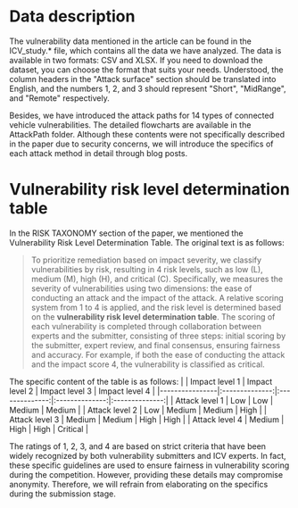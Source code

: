 # Data description

The vulnerability data mentioned in the article can be found in the ICV_study.* file, which contains all the data we have analyzed. The data is available in two formats: CSV and XLSX. If you need to download the dataset, you can choose the format that suits your needs. Understood, the column headers in the "Attack surface" section should be translated into English, and the numbers 1, 2, and 3 should represent "Short", "MidRange", and "Remote" respectively. 

Besides, we have introduced the attack paths for 14 types of connected vehicle vulnerabilities. The detailed flowcharts are available in the AttackPath folder. Although these contents were not specifically described in the paper due to security concerns, we will introduce the specifics of each attack method in detail through blog posts.

# Vulnerability risk level determination table
In the RISK TAXONOMY section of the paper, we mentioned the Vulnerability Risk Level Determination Table. The original text is as follows:
> To prioritize remediation based on impact severity, we classify vulnerabilities by risk, resulting in 4 risk levels, such as low (L), medium (M), high (H), and critical (C).
> Specifically, we measures the severity of vulnerabilities using two dimensions: the ease of conducting an attack and the impact of the attack.
> A relative scoring system from 1 to 4 is applied, and the risk level is determined based on the **vulnerability risk level determination table**.
> The scoring of each vulnerability is completed through collaboration between experts and the submitter, consisting of three steps: initial scoring by the submitter, expert review, and final consensus, ensuring fairness and accuracy.
> For example, if both the ease of conducting the attack and the impact score 4, the vulnerability is classified as critical.

The specific content of the table is as follows:
|                | Impact level 1 | Impact level 2 | Impact level 3 | Impact level 4 |
|----------------|:--------------:|:--------------:|:--------------:|:--------------:|
| Attack level 1 |      Low       |      Low       |     Medium     |     Medium     |
| Attack level 2 |      Low       |     Medium     |     Medium     |      High      |
| Attack level 3 |     Medium     |     Medium     |      High      |      High      |
| Attack level 4 |     Medium     |      High      |      High      |    Critical    |

The ratings of 1, 2, 3, and 4 are based on strict criteria that have been widely recognized by both vulnerability submitters and ICV experts. 
In fact, these specific guidelines are used to ensure fairness in vulnerability scoring during the competition. 
However, providing these details may compromise anonymity. 
Therefore, we will refrain from elaborating on the specifics during the submission stage.

